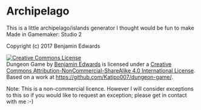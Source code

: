 # Archipelago

This is a little archipelago/islands generator I thought would be fun to make
Made in Gamemaker: Studio 2


Copyright (c) 2017 Benjamin Edwards

<a rel="license" href="http://creativecommons.org/licenses/by-nc-sa/4.0/"><img alt="Creative Commons License" style="border-width:0" src="https://i.creativecommons.org/l/by-nc-sa/4.0/88x31.png" /></a><br /><span xmlns:dct="http://purl.org/dc/terms/" property="dct:title">Dungeon Game</span> by <a xmlns:cc="http://creativecommons.org/ns#" href="https://twitter.com/Katipo007" property="cc:attributionName" rel="cc:attributionURL">Benjamin Edwards</a> is licensed under a <a rel="license" href="http://creativecommons.org/licenses/by-nc-sa/4.0/">Creative Commons Attribution-NonCommercial-ShareAlike 4.0 International License</a>.<br />Based on a work at <a xmlns:dct="http://purl.org/dc/terms/" href="https://github.com/Katipo007/dungeon-game/" rel="dct:source">https://github.com/Katipo007/dungeon-game/</a>.

Note: This is a non-commercial licence. However I will consider exceptions to this so if you would like to request an exception; please get in contact with me :-)
